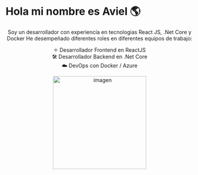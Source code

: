 # Hola mi nombre es Aviel :earth_americas:
<div align="center">
Soy un desarrollador con experiencía en tecnologias React JS, .Net Core y Docker  
He desempeñado diferentes roles en diferentes equipos de trabajo:  


⚛️ Desarrollador Frontend en ReactJS  
🛠️ Desarrollador Backend en .Net Core  
☁️ DevOps con Docker / Azure

</div>
<div align="center">
<image src="imagencopilot.jpeg" height="250" width="250" alt="imagen">
</div>
